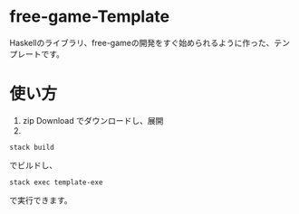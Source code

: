 # free-game-Template
Haskellのライブラリ、free-gameの開発をすぐ始められるように作った、テンプレートです。

# 使い方
1. zip Download でダウンロードし、展開
2.

```shell
stack build
```

でビルドし、

```shell
stack exec template-exe
```
で実行できます。

